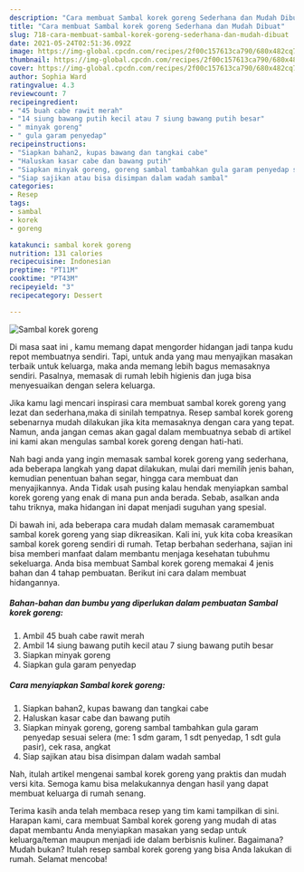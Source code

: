 ```yaml
---
description: "Cara membuat Sambal korek goreng Sederhana dan Mudah Dibuat"
title: "Cara membuat Sambal korek goreng Sederhana dan Mudah Dibuat"
slug: 718-cara-membuat-sambal-korek-goreng-sederhana-dan-mudah-dibuat
date: 2021-05-24T02:51:36.092Z
image: https://img-global.cpcdn.com/recipes/2f00c157613ca790/680x482cq70/sambal-korek-goreng-foto-resep-utama.jpg
thumbnail: https://img-global.cpcdn.com/recipes/2f00c157613ca790/680x482cq70/sambal-korek-goreng-foto-resep-utama.jpg
cover: https://img-global.cpcdn.com/recipes/2f00c157613ca790/680x482cq70/sambal-korek-goreng-foto-resep-utama.jpg
author: Sophia Ward
ratingvalue: 4.3
reviewcount: 7
recipeingredient:
- "45 buah cabe rawit merah"
- "14 siung bawang putih kecil atau 7 siung bawang putih besar"
- " minyak goreng"
- " gula garam penyedap"
recipeinstructions:
- "Siapkan bahan2, kupas bawang dan tangkai cabe"
- "Haluskan kasar cabe dan bawang putih"
- "Siapkan minyak goreng, goreng sambal tambahkan gula garam penyedap sesuai selera (me: 1 sdm garam, 1 sdt penyedap, 1 sdt gula pasir), cek rasa, angkat"
- "Siap sajikan atau bisa disimpan dalam wadah sambal"
categories:
- Resep
tags:
- sambal
- korek
- goreng

katakunci: sambal korek goreng 
nutrition: 131 calories
recipecuisine: Indonesian
preptime: "PT11M"
cooktime: "PT43M"
recipeyield: "3"
recipecategory: Dessert

---
```



![Sambal korek goreng](https://img-global.cpcdn.com/recipes/2f00c157613ca790/680x482cq70/sambal-korek-goreng-foto-resep-utama.jpg)

Di masa  saat ini , kamu memang dapat mengorder hidangan jadi tanpa kudu repot membuatnya sendiri. Tapi, untuk anda yang mau menyajikan masakan terbaik untuk keluarga, maka anda memang lebih bagus memasaknya sendiri. Pasalnya, memasak di rumah lebih higienis dan juga bisa menyesuaikan dengan selera keluarga.

Jika kamu lagi mencari inspirasi cara membuat sambal korek goreng yang lezat dan sederhana,maka di sinilah tempatnya. Resep sambal korek goreng  sebenarnya mudah dilakukan jika kita memasaknya dengan cara yang tepat. Namun, anda jangan cemas akan gagal dalam membuatnya 
sebab di artikel ini kami akan mengulas sambal korek goreng dengan hati-hati.  



Nah bagi anda yang ingin memasak sambal korek goreng yang sederhana, ada beberapa langkah yang dapat dilakukan, mulai dari memilih jenis bahan, kemudian penentuan bahan segar, hingga cara membuat dan menyajikannya. Anda Tidak usah pusing kalau hendak menyiapkan sambal korek goreng yang enak di mana pun anda berada. Sebab, asalkan anda  tahu triknya, maka hidangan ini dapat menjadi suguhan yang spesial.

Di bawah ini, ada beberapa cara mudah dalam memasak caramembuat sambal korek goreng yang siap dikreasikan. Kali ini, yuk kita coba kreasikan sambal korek goreng sendiri di rumah. Tetap berbahan sederhana, sajian ini bisa memberi manfaat dalam membantu menjaga kesehatan tubuhmu sekeluarga. Anda bisa membuat Sambal korek goreng memakai 4 jenis bahan dan 4 tahap pembuatan. Berikut ini cara dalam membuat hidangannya.

<!--inarticleads1-->

##### Bahan-bahan dan bumbu yang diperlukan dalam pembuatan Sambal korek goreng:

1. Ambil 45 buah cabe rawit merah
1. Ambil 14 siung bawang putih kecil atau 7 siung bawang putih besar
1. Siapkan  minyak goreng
1. Siapkan  gula garam penyedap




<!--inarticleads2-->

##### Cara menyiapkan Sambal korek goreng:

1. Siapkan bahan2, kupas bawang dan tangkai cabe
1. Haluskan kasar cabe dan bawang putih
1. Siapkan minyak goreng, goreng sambal tambahkan gula garam penyedap sesuai selera (me: 1 sdm garam, 1 sdt penyedap, 1 sdt gula pasir), cek rasa, angkat
1. Siap sajikan atau bisa disimpan dalam wadah sambal




Nah, itulah artikel mengenai  sambal korek goreng  yang praktis dan mudah versi kita. Semoga kamu bisa melakukannya dengan hasil yang dapat membuat keluarga di rumah senang. 

Terima kasih anda telah membaca resep yang tim kami tampilkan di sini. Harapan kami, cara membuat  Sambal korek goreng yang mudah di atas dapat membantu Anda menyiapkan masakan yang sedap untuk keluarga/teman maupun menjadi ide dalam berbisnis kuliner. Bagaimana? Mudah bukan? Itulah resep sambal korek goreng yang bisa Anda lakukan di rumah. Selamat mencoba!

